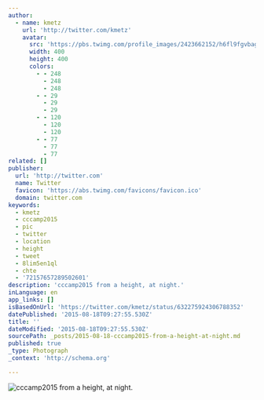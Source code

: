 ```yaml
---
author:
  - name: kmetz
    url: 'http://twitter.com/kmetz'
    avatar:
      src: 'https://pbs.twimg.com/profile_images/2423662152/h6fl9fgvbagu6g6ll3w3_400x400.png'
      width: 400
      height: 400
      colors:
        - - 248
          - 248
          - 248
        - - 29
          - 29
          - 29
        - - 120
          - 120
          - 120
        - - 77
          - 77
          - 77
related: []
publisher:
  url: 'http://twitter.com'
  name: Twitter
  favicon: 'https://abs.twimg.com/favicons/favicon.ico'
  domain: twitter.com
keywords:
  - kmetz
  - cccamp2015
  - pic
  - twitter
  - location
  - height
  - tweet
  - 8lim5en1ql
  - chte
  - '72157657289502601'
description: 'cccamp2015 from a height, at night.'
inLanguage: en
app_links: []
isBasedOnUrl: 'https://twitter.com/kmetz/status/632275924306788352'
datePublished: '2015-08-18T09:27:55.530Z'
title: ''
dateModified: '2015-08-18T09:27:55.530Z'
sourcePath: _posts/2015-08-18-cccamp2015-from-a-height-at-night.md
published: true
_type: Photograph
_context: 'http://schema.org'

---
```

![cccamp2015 from a height&comma; at night&period;](https://pbs.twimg.com/media/CMZLmhNWoAAg9Cm.jpg:large)